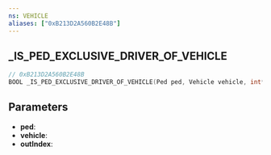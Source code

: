 ```yaml
---
ns: VEHICLE
aliases: ["0xB213D2A560B2E48B"]
---
```

## _IS_PED_EXCLUSIVE_DRIVER_OF_VEHICLE

```c
// 0xB213D2A560B2E48B
BOOL _IS_PED_EXCLUSIVE_DRIVER_OF_VEHICLE(Ped ped, Vehicle vehicle, int* outIndex);
```

## Parameters
* **ped**:
* **vehicle**:
* **outIndex**:
